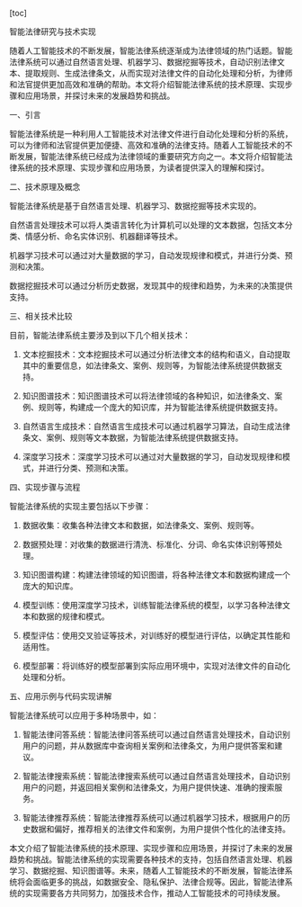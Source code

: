 
[toc]                    
                
                
智能法律研究与技术实现

随着人工智能技术的不断发展，智能法律系统逐渐成为法律领域的热门话题。智能法律系统可以通过自然语言处理、机器学习、数据挖掘等技术，自动识别法律文本、提取规则、生成法律条文，从而实现对法律文件的自动化处理和分析，为律师和法官提供更加高效和准确的帮助。本文将介绍智能法律系统的技术原理、实现步骤和应用场景，并探讨未来的发展趋势和挑战。

一、引言

智能法律系统是一种利用人工智能技术对法律文件进行自动化处理和分析的系统，可以为律师和法官提供更加便捷、高效和准确的法律支持。随着人工智能技术的不断发展，智能法律系统已经成为法律领域的重要研究方向之一。本文将介绍智能法律系统的技术原理、实现步骤和应用场景，为读者提供深入的理解和探讨。

二、技术原理及概念

智能法律系统是基于自然语言处理、机器学习、数据挖掘等技术实现的。

自然语言处理技术可以将人类语言转化为计算机可以处理的文本数据，包括文本分类、情感分析、命名实体识别、机器翻译等技术。

机器学习技术可以通过对大量数据的学习，自动发现规律和模式，并进行分类、预测和决策。

数据挖掘技术可以通过分析历史数据，发现其中的规律和趋势，为未来的决策提供支持。

三、相关技术比较

目前，智能法律系统主要涉及到以下几个相关技术：

1. 文本挖掘技术：文本挖掘技术可以通过分析法律文本的结构和语义，自动提取其中的重要信息，如法律条文、案例、规则等，为智能法律系统提供数据支持。

2. 知识图谱技术：知识图谱技术可以将法律领域的各种知识，如法律条文、案例、规则等，构建成一个庞大的知识库，并为智能法律系统提供数据支持。

3. 自然语言生成技术：自然语言生成技术可以通过机器学习算法，自动生成法律条文、案例、规则等文本数据，为智能法律系统提供数据支持。

4. 深度学习技术：深度学习技术可以通过对大量数据的学习，自动发现规律和模式，并进行分类、预测和决策。

四、实现步骤与流程

智能法律系统的实现主要包括以下步骤：

1. 数据收集：收集各种法律文本和数据，如法律条文、案例、规则等。

2. 数据预处理：对收集的数据进行清洗、标准化、分词、命名实体识别等预处理。

3. 知识图谱构建：构建法律领域的知识图谱，将各种法律文本和数据构建成一个庞大的知识库。

4. 模型训练：使用深度学习技术，训练智能法律系统的模型，以学习各种法律文本和数据的规律和模式。

5. 模型评估：使用交叉验证等技术，对训练好的模型进行评估，以确定其性能和适用性。

6. 模型部署：将训练好的模型部署到实际应用环境中，实现对法律文件的自动化处理和分析。

五、应用示例与代码实现讲解

智能法律系统可以应用于多种场景中，如：

1. 智能法律问答系统：智能法律问答系统可以通过自然语言处理技术，自动识别用户的问题，并从数据库中查询相关案例和法律条文，为用户提供答案和建议。

2. 智能法律搜索系统：智能法律搜索系统可以通过自然语言处理技术，自动识别用户的问题，并返回相关案例和法律条文，为用户提供快速、准确的搜索服务。

3. 智能法律推荐系统：智能法律推荐系统可以通过机器学习技术，根据用户的历史数据和偏好，推荐相关的法律文件和案例，为用户提供个性化的法律支持。

本文介绍了智能法律系统的技术原理、实现步骤和应用场景，并探讨了未来的发展趋势和挑战。智能法律系统的实现需要各种技术的支持，包括自然语言处理、机器学习、数据挖掘、知识图谱等。未来，随着人工智能技术的不断发展，智能法律系统将会面临更多的挑战，如数据安全、隐私保护、法律合规等。因此，智能法律系统的实现需要各方共同努力，加强技术合作，推动人工智能技术的可持续发展。

